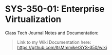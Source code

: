 # SYS-350-01: Enterprise Virtualization

Class Tech Journal Notes and Documentation:
> Link to my Wiki Documentation here: https://github.com/ItsMmmike/SYS-350/wiki
